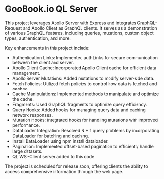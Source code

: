 # GooBook.io QL Server

This project leverages Apollo Server with Express and integrates GraphQL-Request and Apollo Client as GraphQL clients. It serves as a demonstration of various GraphQL features, including queries, mutations, custom object types, authentication, and more.

Key enhancements in this project include:

* Authentication Links: Implemented authLinks for secure communication between the client and server.
* Apollo Client Cache: Incorporated Apollo Client cache for efficient data management.
* Apollo Server Mutations: Added mutations to modify server-side data.
* Fetch Policies: Utilized fetch policies to control how data is fetched and cached.
* Cache Manipulations: Implemented methods to manipulate and optimize the cache.
* Fragments: Used GraphQL fragments to optimize query efficiency.
* Query Hooks: Added hooks for managing query data and caching network responses.
* Mutation Hooks: Integrated hooks for handling mutations with improved performance.
* DataLoader Integration: Resolved N + 1 query problems by incorporating DataLoader for batching and caching.
* Install DataLoader using npm install dataloader.
* Pagination: Implemented offset-based pagination to efficiently handle large datasets.
* QL WS -Client server added to this code 

The project is scheduled for release soon, offering clients the ability to access comprehensive information through the web page.
